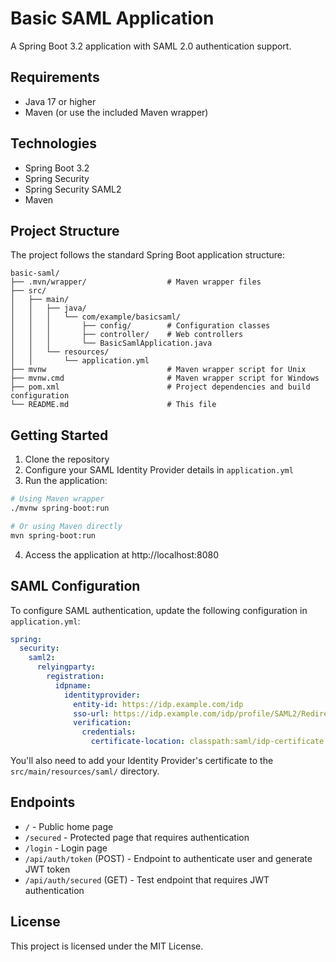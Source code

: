 # Basic SAML Application

A Spring Boot 3.2 application with SAML 2.0 authentication support.

## Requirements

- Java 17 or higher
- Maven (or use the included Maven wrapper)

## Technologies

- Spring Boot 3.2
- Spring Security
- Spring Security SAML2
- Maven

## Project Structure

The project follows the standard Spring Boot application structure:

```
basic-saml/
├── .mvn/wrapper/                  # Maven wrapper files
├── src/
│   ├── main/
│   │   ├── java/
│   │   │   └── com/example/basicsaml/
│   │   │       ├── config/        # Configuration classes
│   │   │       ├── controller/    # Web controllers
│   │   │       └── BasicSamlApplication.java
│   │   └── resources/
│   │       └── application.yml
├── mvnw                           # Maven wrapper script for Unix
├── mvnw.cmd                       # Maven wrapper script for Windows
├── pom.xml                        # Project dependencies and build configuration
└── README.md                      # This file
```

## Getting Started

1. Clone the repository
2. Configure your SAML Identity Provider details in `application.yml`
3. Run the application:

```bash
# Using Maven wrapper
./mvnw spring-boot:run

# Or using Maven directly
mvn spring-boot:run
```

4. Access the application at http://localhost:8080

## SAML Configuration

To configure SAML authentication, update the following configuration in `application.yml`:

```yaml
spring:
  security:
    saml2:
      relyingparty:
        registration:
          idpname:
            identityprovider:
              entity-id: https://idp.example.com/idp
              sso-url: https://idp.example.com/idp/profile/SAML2/Redirect/SSO
              verification:
                credentials:
                  certificate-location: classpath:saml/idp-certificate.crt
```

You'll also need to add your Identity Provider's certificate to the `src/main/resources/saml/` directory.

## Endpoints

- `/` - Public home page
- `/secured` - Protected page that requires authentication
- `/login` - Login page
- `/api/auth/token` (POST) - Endpoint to authenticate user and generate JWT token
- `/api/auth/secured` (GET) - Test endpoint that requires JWT authentication

## License

This project is licensed under the MIT License.
